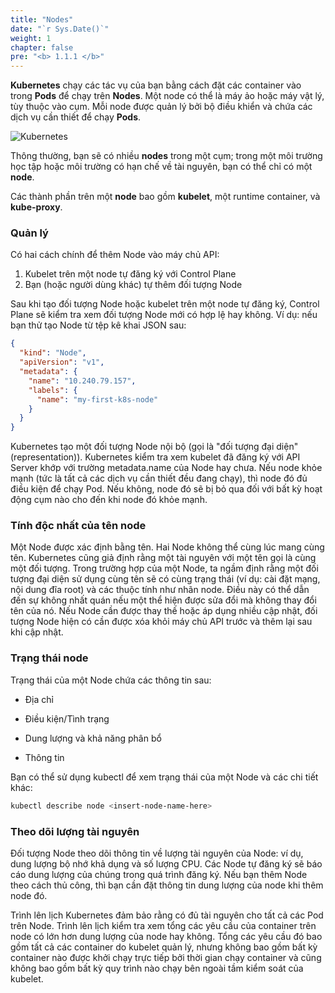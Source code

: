 ```yaml
---
title: "Nodes"
date: "`r Sys.Date()`"
weight: 1
chapter: false
pre: "<b> 1.1.1 </b>"
---
```


**Kubernetes** chạy các tác vụ của bạn bằng cách đặt các container vào trong **Pods** để chạy trên **Nodes**. Một node có thể là máy ảo hoặc máy vật lý, tùy thuộc vào cụm. Mỗi node được quản lý bởi bộ điều khiển và chứa các dịch vụ cần thiết để chạy **Pods**.

![Kubernetes](../../../../../../images/part1/1/1/0001.png?featherlight=false&width=40pc)

Thông thường, bạn sẽ có nhiều **nodes** trong một cụm; trong một môi trường học tập hoặc môi trường có hạn chế về tài nguyên, bạn có thể chỉ có một **node**.

Các thành phần trên một **node** bao gồm **kubelet**, một runtime container, và **kube-proxy**.

### Quản lý

Có hai cách chính để thêm Node vào máy chủ API:

1. Kubelet trên một node tự đăng ký với Control Plane
2. Bạn (hoặc người dùng khác) tự thêm đối tượng Node

Sau khi tạo đối tượng Node hoặc kubelet trên một node tự đăng ký, Control Plane sẽ kiểm tra xem đối tượng Node mới có hợp lệ hay không. Ví dụ: nếu bạn thử tạo Node từ tệp kê khai JSON sau:

```json
{
  "kind": "Node",
  "apiVersion": "v1",
  "metadata": {
    "name": "10.240.79.157",
    "labels": {
      "name": "my-first-k8s-node"
    }
  }
}
```
Kubernetes tạo một đối tượng Node nội bộ (gọi là "đối tượng đại diện" (representation)). Kubernetes kiểm tra xem kubelet đã đăng ký với API Server khớp với trường metadata.name của Node hay chưa. Nếu node khỏe mạnh (tức là tất cả các dịch vụ cần thiết đều đang chạy), thì node đó đủ điều kiện để chạy Pod. Nếu không, node đó sẽ bị bỏ qua đối với bất kỳ hoạt động cụm nào cho đến khi node đó khỏe mạnh.

### Tính độc nhất của tên node
Một Node được xác định bằng tên. Hai Node không thể cùng lúc mang cùng tên. Kubernetes cũng giả định rằng một tài nguyên với một tên gọi là cùng một đối tượng. Trong trường hợp của một Node, ta ngầm định rằng một đối tượng đại diện sử dụng cùng tên sẽ có cùng trạng thái (ví dụ: cài đặt mạng, nội dung đĩa root) và các thuộc tính như nhãn node. Điều này có thể dẫn đến sự không nhất quán nếu một thể hiện được sửa đổi mà không thay đổi tên của nó. Nếu Node cần được thay thế hoặc áp dụng nhiều cập nhật, đối tượng Node hiện có cần được xóa khỏi máy chủ API trước và thêm lại sau khi cập nhật.

### Trạng thái node
Trạng thái của một Node chứa các thông tin sau:

- Địa chỉ

- Điều kiện/Tình trạng

- Dung lượng và khả năng phân bổ

- Thông tin

Bạn có thể sử dụng kubectl để xem trạng thái của một Node và các chi tiết khác:

```bash
kubectl describe node <insert-node-name-here>
```

### Theo dõi lượng tài nguyên
Đối tượng Node theo dõi thông tin về lượng tài nguyên của Node: ví dụ, dung lượng bộ nhớ khả dụng và số lượng CPU. Các Node tự đăng ký sẽ báo cáo dung lượng của chúng trong quá trình đăng ký. Nếu bạn thêm Node theo cách thủ công, thì bạn cần đặt thông tin dung lượng của node khi thêm node đó.

Trình lên lịch Kubernetes đảm bảo rằng có đủ tài nguyên cho tất cả các Pod trên Node. Trình lên lịch kiểm tra xem tổng các yêu cầu của container trên node có lớn hơn dung lượng của node hay không. Tổng các yêu cầu đó bao gồm tất cả các container do kubelet quản lý, nhưng không bao gồm bất kỳ container nào được khởi chạy trực tiếp bởi thời gian chạy container và cũng không bao gồm bất kỳ quy trình nào chạy bên ngoài tầm kiểm soát của kubelet.
